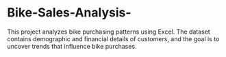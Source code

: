 # Bike-Sales-Analysis-
This project analyzes bike purchasing patterns using Excel. The dataset contains demographic and financial details of customers, and the goal is to uncover trends that influence bike purchases.
